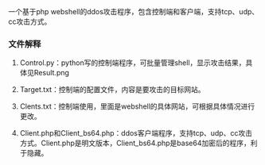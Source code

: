 
一个基于php webshell的ddos攻击程序，包含控制端和客户端，支持tcp、udp、cc攻击方式。

### 文件解释

1. Control.py：python写的控制端程序，可批量管理shell，显示攻击结果，具体见Result.png

2. Target.txt：控制端的配置文件，内容是要攻击的目标网站。

3. Clents.txt：控制端使用，里面是webshell的具体网站，可根据具体情况进行更改。

4. Client.php和Client_bs64.php：ddos客户端程序，支持tcp、udp、cc攻击方式。Client.php是明文版本，Client_bs64.php是base64加密后的程序，利于隐藏。

